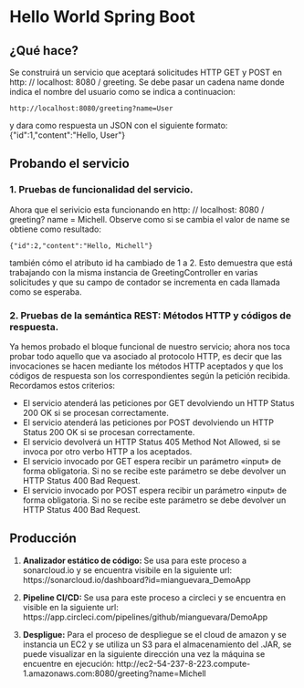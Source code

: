 # Hello World Spring Boot
 
 ## ¿Qué hace?
 
 Se construirá un servicio que aceptará solicitudes HTTP GET y POST en http: // localhost: 8080 / greeting.
 Se debe pasar un cadena name donde indica el nombre del usuario como se indica a continuacion:<br />
<pre><code>http://localhost:8080/greeting?name=User</code></pre>
 y dara como respuesta un JSON con el siguiente formato:
 {"id":1,"content":"Hello, User"}
 
 ## Probando el servicio
 
 ### 1. Pruebas de funcionalidad del servicio.
 
Ahora que el serivicio esta funcionando en http: // localhost: 8080 / greeting? name = Michell.
Observe como si se cambia el valor de name se obtiene como resultado:
<pre><code>{"id":2,"content":"Hello, Michell"}</code></pre>
también cómo el atributo id ha cambiado de 1 a 2. Esto demuestra que está trabajando con la misma instancia de GreetingController en varias solicitudes y que su campo de contador se incrementa en cada llamada como se esperaba.

 ### 2. Pruebas de la semántica REST: Métodos HTTP y códigos de respuesta.
Ya hemos probado el bloque funcional de nuestro servicio; ahora nos toca probar todo aquello que va asociado al protocolo HTTP, es decir que las invocaciones se hacen mediante los métodos HTTP aceptados y que los códigos de respuesta son los correspondientes según la petición recibida. Recordamos estos criterios:
<ul>
<li>El servicio atenderá las peticiones por GET devolviendo un HTTP Status 200 OK si se procesan correctamente.</li>
<li>El servicio atenderá las peticiones por POST devolviendo un HTTP Status 200 OK si se procesan correctamente.</li>
<li>El servicio devolverá un HTTP Status 405 Method Not Allowed, si se invoca por otro verbo HTTP a los aceptados.</li>
<li>El servicio invocado por GET espera recibir un parámetro «input» de forma obligatoria. Si no se recibe este parámetro se debe devolver un HTTP Status 400 Bad Request.</li>
<li>El servicio invocado por POST espera recibir un parámetro «input» de forma obligatoria. Si no se recibe este parámetro se debe devolver un HTTP Status 400 Bad Request.</li>
</ul>

 ## Producción
 <ol>
 <li><p><b>Analizador estático de código: </b>
 Se usa para este proceso a sonarcloud.io y se encuentra visibile en la siguiente url:
 https://sonarcloud.io/dashboard?id=mianguevara_DemoApp </p></li>
 
 <li><p><b>Pipeline CI/CD: </b>
 Se usa para este proceso a circleci y se encuentra en visible en la siguiente url:
 https://app.circleci.com/pipelines/github/mianguevara/DemoApp </p></li>
 
  <li><p><b>Despligue:</b>
 Para el proceso de despliegue se el cloud de amazon y se instancia un EC2 y se utiliza un S3 para el almacenamiento del .JAR, se puede visualizar en la siguiente dirección una vez la máquina se encuentre en ejecución:
   http://ec2-54-237-8-223.compute-1.amazonaws.com:8080/greeting?name=Michell </p></li>
</ol>

 


 
